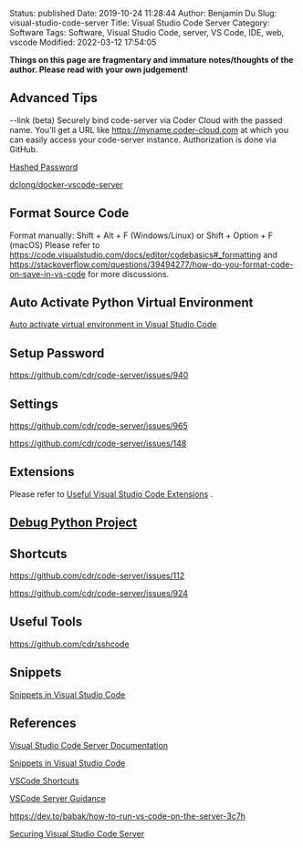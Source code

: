 Status: published
Date: 2019-10-24 11:28:44
Author: Benjamin Du
Slug: visual-studio-code-server
Title: Visual Studio Code Server
Category: Software
Tags: Software, Visual Studio Code, server, VS Code, IDE, web, vscode
Modified: 2022-03-12 17:54:05

**Things on this page are fragmentary and immature notes/thoughts of the author. Please read with your own judgement!**



## Advanced Tips

--link                 (beta) Securely bind code-server via Coder Cloud with the passed name. You'll get a URL like
                             https://myname.coder-cloud.com at which you can easily access your code-server instance.
                             Authorization is done via GitHub.

[Hashed Password](https://github.com/cdr/code-server/blob/v3.8.0/doc/FAQ.md#can-i-store-my-password-hashed)

[dclong/docker-vscode-server](https://github.com/dclong/docker-vscode-server)

## Format Source Code

Format manually: Shift + Alt + F (Windows/Linux) or Shift + Option + F (macOS)
Please refer to
https://code.visualstudio.com/docs/editor/codebasics#_formatting
and
https://stackoverflow.com/questions/39494277/how-do-you-format-code-on-save-in-vs-code
for more discussions.

## Auto Activate Python Virtual Environment 

[Auto activate virtual environment in Visual Studio Code](https://stackoverflow.com/questions/58433333/auto-activate-virtual-environment-in-visual-studio-code)

## Setup Password

https://github.com/cdr/code-server/issues/940

## Settings

https://github.com/cdr/code-server/issues/965

https://github.com/cdr/code-server/issues/148


## Extensions

Please refer to 
[Useful Visual Studio Code Extensions](http://www.legendu.net/en/blog/useful-visual-studio-code-extensions)
.

## [Debug Python Project](http://www.legendu.net/misc/blog/debug-python-project-in-visual-studio-code)

## Shortcuts

https://github.com/cdr/code-server/issues/112

https://github.com/cdr/code-server/issues/924

## Useful Tools

https://github.com/cdr/sshcode

## Snippets

[Snippets in Visual Studio Code](https://code.visualstudio.com/docs/editor/userdefinedsnippets)

## References

[Visual Studio Code Server Documentation](https://github.com/cdr/code-server/tree/master/doc)

[Snippets in Visual Studio Code](https://code.visualstudio.com/docs/editor/userdefinedsnippets)

[VSCode Shortcuts](http://www.legendu.net/misc/blog/vscode-tips/#shortcuts)

[VSCode Server Guidance](https://github.com/cdr/code-server/blob/master/doc/guide.md)

https://dev.to/babak/how-to-run-vs-code-on-the-server-3c7h

[Securing Visual Studio Code Server](https://www.pomerium.io/recipes/vs-code-server.html#background)
